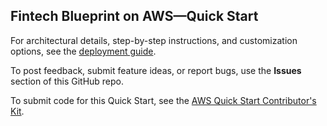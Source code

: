 ## Fintech Blueprint on AWS—Quick Start

For architectural details, step-by-step instructions, and customization options, see the [deployment guide](https://fwd.aws/p4nE3?).

To post feedback, submit feature ideas, or report bugs, use the **Issues** section of this GitHub repo.

To submit code for this Quick Start, see the [AWS Quick Start Contributor's Kit](https://aws-quickstart.github.io/).
